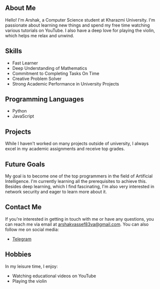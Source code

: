 ## About Me

Hello! I'm Arshak, a Computer Science student at Kharazmi University. I'm passionate about learning new things and spend my free time watching various tutorials on YouTube. I also have a deep love for playing the violin, which helps me relax and unwind.

## Skills

- Fast Learner
- Deep Understanding of Mathematics
- Commitment to Completing Tasks On Time
- Creative Problem Solver
- Strong Academic Performance in University Projects

## Programming Languages

- Python
- JavaScript

## Projects

While I haven't worked on many projects outside of university, I always excel in my academic assignments and receive top grades.

## Future Goals

My goal is to become one of the top programmers in the field of Artificial Intelligence. I'm currently learning all the prerequisites to achieve this. Besides deep learning, which I find fascinating, I'm also very interested in network security and eager to learn more about it.

## Contact Me

If you're interested in getting in touch with me or have any questions, you can reach me via email at [arshakvassef83va@gmail.com](mailto:arshakvassef83va@gmail.com). You can also follow me on social media:
- [Telegram](https://t.me/AR_S_H_AK)

## Hobbies

In my leisure time, I enjoy:
- Watching educational videos on YouTube
- Playing the violin


